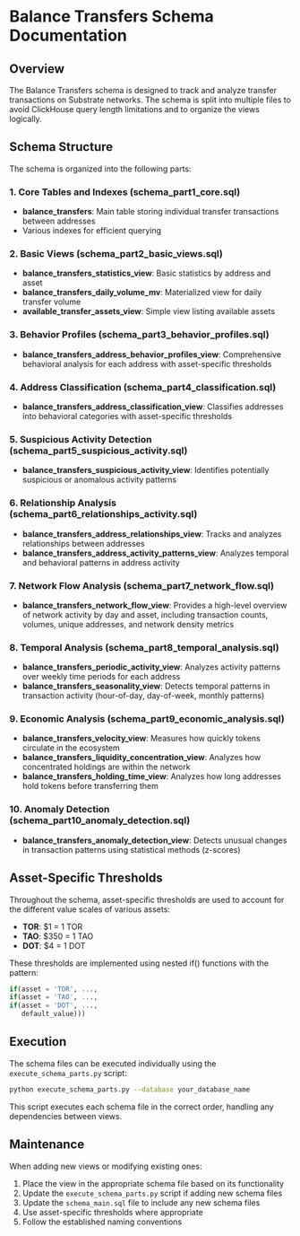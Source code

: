 # Balance Transfers Schema Documentation

## Overview

The Balance Transfers schema is designed to track and analyze transfer transactions on Substrate networks. The schema is split into multiple files to avoid ClickHouse query length limitations and to organize the views logically.

## Schema Structure

The schema is organized into the following parts:

### 1. Core Tables and Indexes (schema_part1_core.sql)

- **balance_transfers**: Main table storing individual transfer transactions between addresses
- Various indexes for efficient querying

### 2. Basic Views (schema_part2_basic_views.sql)

- **balance_transfers_statistics_view**: Basic statistics by address and asset
- **balance_transfers_daily_volume_mv**: Materialized view for daily transfer volume
- **available_transfer_assets_view**: Simple view listing available assets

### 3. Behavior Profiles (schema_part3_behavior_profiles.sql)

- **balance_transfers_address_behavior_profiles_view**: Comprehensive behavioral analysis for each address with asset-specific thresholds

### 4. Address Classification (schema_part4_classification.sql)

- **balance_transfers_address_classification_view**: Classifies addresses into behavioral categories with asset-specific thresholds

### 5. Suspicious Activity Detection (schema_part5_suspicious_activity.sql)

- **balance_transfers_suspicious_activity_view**: Identifies potentially suspicious or anomalous activity patterns

### 6. Relationship Analysis (schema_part6_relationships_activity.sql)

- **balance_transfers_address_relationships_view**: Tracks and analyzes relationships between addresses
- **balance_transfers_address_activity_patterns_view**: Analyzes temporal and behavioral patterns in address activity

### 7. Network Flow Analysis (schema_part7_network_flow.sql)

- **balance_transfers_network_flow_view**: Provides a high-level overview of network activity by day and asset, including transaction counts, volumes, unique addresses, and network density metrics

### 8. Temporal Analysis (schema_part8_temporal_analysis.sql)

- **balance_transfers_periodic_activity_view**: Analyzes activity patterns over weekly time periods for each address
- **balance_transfers_seasonality_view**: Detects temporal patterns in transaction activity (hour-of-day, day-of-week, monthly patterns)

### 9. Economic Analysis (schema_part9_economic_analysis.sql)

- **balance_transfers_velocity_view**: Measures how quickly tokens circulate in the ecosystem
- **balance_transfers_liquidity_concentration_view**: Analyzes how concentrated holdings are within the network
- **balance_transfers_holding_time_view**: Analyzes how long addresses hold tokens before transferring them

### 10. Anomaly Detection (schema_part10_anomaly_detection.sql)

- **balance_transfers_anomaly_detection_view**: Detects unusual changes in transaction patterns using statistical methods (z-scores)

## Asset-Specific Thresholds

Throughout the schema, asset-specific thresholds are used to account for the different value scales of various assets:

- **TOR**: $1 = 1 TOR
- **TAO**: $350 = 1 TAO
- **DOT**: $4 = 1 DOT

These thresholds are implemented using nested if() functions with the pattern:

```sql
if(asset = 'TOR', ...,
if(asset = 'TAO', ...,
if(asset = 'DOT', ...,
   default_value)))
```

## Execution

The schema files can be executed individually using the `execute_schema_parts.py` script:

```bash
python execute_schema_parts.py --database your_database_name
```

This script executes each schema file in the correct order, handling any dependencies between views.

## Maintenance

When adding new views or modifying existing ones:

1. Place the view in the appropriate schema file based on its functionality
2. Update the `execute_schema_parts.py` script if adding new schema files
3. Update the `schema_main.sql` file to include any new schema files
4. Use asset-specific thresholds where appropriate
5. Follow the established naming conventions